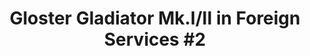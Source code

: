 ---
layout: product
title: "Gloster Gladiator Mk.I/II in Foreign Services #2"
price: "TBA" 
desc: "Maketa"
img_path: "/assets/img/ICM D3205.webp"
brand: "N/A"
available: false
special_offer: false
new: false
soon: false
cat: "010000"
subcat: "013600"
subsubcat: "0N/A"
sifra: "ICM D3205"
popular: false
---
